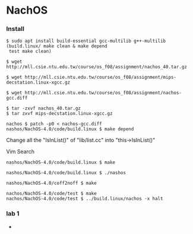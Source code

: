# NachOS 
### Install
```
$ sudo apt install build-essential gcc-multilib g++-multilib
(build.linux/ make clean & make depend
 test make clean)

$ wget http://mll.csie.ntu.edu.tw/course/os_f08/assignment/nachos_40.tar.gz 

$ wget http://mll.csie.ntu.edu.tw/course/os_f08/assignment/mips-decstation.linux-xgcc.gz

$ wget http://mll.csie.ntu.edu.tw/course/os_f08/assignment/nachos-gcc.diff

$ tar -zxvf nachos_40.tar.gz
$ tar zxvf mips-decstation.linux-xgcc.gz

nachos $ patch -p0 < nachos-gcc.diff
nashos/NachOS-4.0/code/build.linux $ make depend
```

Change all the "IsInList()" of "lib/list.cc" into "this->IsInList()"

Vim Search

```
nashos/NachOS-4.0/code/build.linux $ make
```

```
nashos/NachOS-4.0/code/build.linux $ ./nashos
```

```
nashos/NachOS-4.0/coff2noff $ make
```

```
nachos/NachOS-4.0/code/test $ make
nachos/NachOS-4.0/code/test $ ../build.linux/nachos -x halt
```


### lab 1
-   
